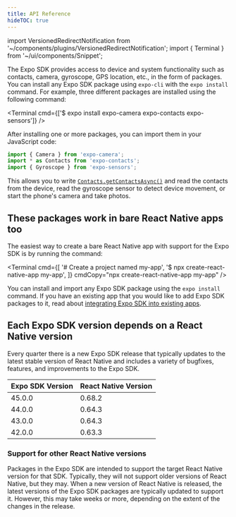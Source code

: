 ```yaml
---
title: API Reference
hideTOC: true
---
```


import VersionedRedirectNotification from '~/components/plugins/VersionedRedirectNotification';
import { Terminal } from '~/ui/components/Snippet';

<VersionedRedirectNotification />

The Expo SDK provides access to device and system functionality such as contacts, camera, gyroscope, GPS location, etc., in the form of packages. You can install any Expo SDK package using `expo-cli` with the `expo install` command. For example, three different packages are installed using the following command:

<Terminal cmd={['$ expo install expo-camera expo-contacts expo-sensors']} />

After installing one or more packages, you can import them in your JavaScript code:

```javascript
import { Camera } from 'expo-camera';
import * as Contacts from 'expo-contacts';
import { Gyroscope } from 'expo-sensors';
```

This allows you to write [`Contacts.getContactsAsync()`](sdk/contacts#contactsgetcontactsasynccontactquery) and read the contacts from the device, read the gyroscope sensor to detect device movement, or start the phone's camera and take photos.

## These packages work in bare React Native apps too

The easiest way to create a bare React Native app with support for the Expo SDK is by running the command:

<Terminal cmd={[
'# Create a project named my-app',
'$ npx create-react-native-app my-app',
]} cmdCopy="npx create-react-native-app my-app" />

You can install and import any Expo SDK package using the `expo install` command. If you have an existing app that you would like to add Expo SDK packages to it, read about [integrating Expo SDK into existing apps](/bare/existing-apps).

## Each Expo SDK version depends on a React Native version

Every quarter there is a new Expo SDK release that typically updates to the latest stable version of React Native and includes a variety of bugfixes, features, and improvements to the Expo SDK.

| Expo SDK Version | React Native Version |
| ---------------- | -------------------- |
| 45.0.0           | 0.68.2               |
| 44.0.0           | 0.64.3               |
| 43.0.0           | 0.64.3               |
| 42.0.0           | 0.63.3               |

### Support for other React Native versions

Packages in the Expo SDK are intended to support the target React Native version for that SDK. Typically, they will not support older versions of React Native, but they may. When a new version of React Native is released, the latest versions of the Expo SDK packages are typically updated to support it. However, this may take weeks or more, depending on the extent of the changes in the release.

